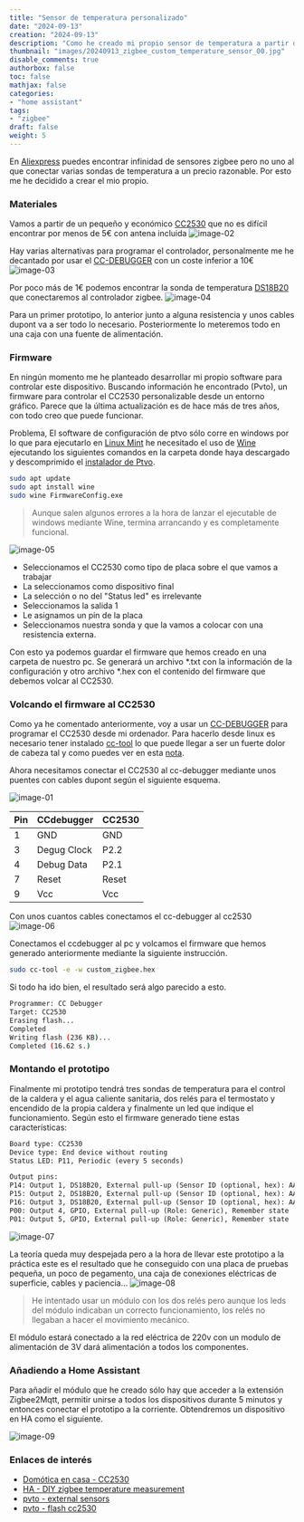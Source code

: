 ```yaml
---
title: "Sensor de temperatura personalizado"
date: "2024-09-13"
creation: "2024-09-13"
description: "Como he creado mi propio sensor de temperatura a partir de un módulo zigbee"
thumbnail: "images/20240913_zigbee_custom_temperature_sensor_00.jpg"
disable_comments: true
authorbox: false
toc: false
mathjax: false
categories:
- "home assistant"
tags:
- "zigbee"
draft: false
weight: 5
---
```

En [Aliexpress] puedes encontrar infinidad de sensores zigbee pero no uno al que conectar varias sondas de temperatura a un precio razonable. Por esto me he decidido a crear el mio propio.
<!--more-->

### Materiales
Vamos a partir de un pequeño y económico [CC2530] que no es difícil encontrar por menos de 5€ con antena incluida
![image-02]

Hay varias alternativas para programar el controlador, personalmente me he decantado por usar el [CC-DEBUGGER] con un coste inferior a 10€
![image-03]

Por poco más de 1€ podemos encontrar la sonda de temperatura [DS18B20] que conectaremos al controlador zigbee.
![image-04]

Para un primer prototipo, lo anterior junto a alguna resistencia y unos cables dupont va a ser todo lo necesario. Posteriormente lo meteremos todo en una caja con una fuente de alimentación.

### Firmware
En ningún momento me he planteado desarrollar mi propio software para controlar este dispositivo. Buscando información he encontrado (Pvto), un firmware para controlar el CC2530 personalizable desde un entorno gráfico. Parece que la última actualización es de hace más de tres años, con todo creo que puede funcionar.

Problema, El software de configuración de ptvo sólo corre en windows por lo que para ejecutarlo en [Linux Mint] he necesitado el uso de [Wine] ejecutando los siguientes comandos en la carpeta donde haya descargado y descomprimido el [instalador de Ptvo].

``` bash
sudo apt update
sudo apt install wine
sudo wine FirmwareConfig.exe
```
> Aunque salen algunos errores a la hora de lanzar el ejecutable de windows mediante Wine, termina arrancando y es completamente funcional.

![image-05]

- Seleccionamos el CC2530 como tipo de placa sobre el que vamos a trabajar
- La seleccionamos como dispositivo final
- La selección o no del "Status led" es irrelevante
- Seleccionamos la salida 1
- Le asignamos un pin de la placa
- Seleccionamos nuestra sonda y que la vamos a colocar con una resistencia externa.

Con esto ya podemos guardar el firmware que hemos creado en una carpeta de nuestro pc. Se generará un archivo *.txt con la información de la configuración y otro archivo *.hex con el contenido del firmware que debemos volcar al CC2530.

### Volcando el firmware al CC2530
Como ya he comentado anteriormente, voy a usar un [CC-DEBUGGER] para programar el CC2530 desde mi ordenador. Para hacerlo desde linux es necesario tener instalado [cc-tool] lo que puede llegar a ser un fuerte dolor de cabeza tal y como puedes ver en esta [nota].

Ahora necesitamos conectar el CC2530 al cc-debugger mediante unos puentes con cables dupont según el siguiente esquema.

![image-01]

| Pin | CCdebugger  | CC2530 |
|-----|-------------|--------|
| 1   | GND         | GND    |
| 3   | Degug Clock | P2.2   |
| 4   | Debug Data  | P2.1   |
| 7   | Reset       | Reset  |
| 9   | Vcc         | Vcc    |

Con unos cuantos cables conectamos el cc-debugger al cc2530
![image-06]

Conectamos el ccdebugger al pc y volcamos el firmware que hemos generado anteriormente mediante la siguiente instrucción.
``` bash
sudo cc-tool -e -w custom_zigbee.hex
```

Si todo ha ido bien, el resultado será algo parecido a esto.
``` bash
Programmer: CC Debugger
Target: CC2530
Erasing flash...
Completed       
Writing flash (236 KB)...
Completed (16.62 s.)
```

### Montando el prototipo
Finalmente mi prototipo tendrá tres sondas de temperatura para el control de la caldera y el agua caliente sanitaria, dos relés para el termostato y encendido de la propia caldera y finalmente un led que indique el funcionamiento. Según esto el firmware generado tiene estas características:

``` txt
Board type: CC2530
Device type: End device without routing
Status LED: P11, Periodic (every 5 seconds)

Output pins:
P14: Output 1, DS18B20, External pull-up (Sensor ID (optional, hex): AA-BB-CC-DD-EE-FF-01-02, Mode: Multiple on bus, Auto-detect)
P15: Output 2, DS18B20, External pull-up (Sensor ID (optional, hex): AA-BB-CC-DD-EE-FF-01-02, Mode: Multiple on bus, Auto-detect)
P16: Output 3, DS18B20, External pull-up (Sensor ID (optional, hex): AA-BB-CC-DD-EE-FF-01-02, Mode: Multiple on bus, Auto-detect)
P00: Output 4, GPIO, External pull-up (Role: Generic), Remember state
P01: Output 5, GPIO, External pull-up (Role: Generic), Remember state
```
![image-07]

La teoría queda muy despejada pero a la hora de llevar este prototipo a la práctica este es el resultado que he conseguido con una placa de pruebas pequeña, un poco de pegamento, una caja de conexiones eléctricas de superficie, cables y paciencia...
![image-08]

> He intentado usar un módulo con los dos relés pero aunque los leds del módulo indicaban un correcto funcionamiento, los relés no llegaban a hacer el movimiento mecánico.

El módulo estará conectado a la red eléctrica de 220v con un modulo de alimentación de 3V dará alimentación a todos los componentes.

### Añadiendo a Home Assistant
Para añadir el módulo que he creado sólo hay que acceder a la extensión Zigbee2Mqtt, permitir unirse a todos los dispositivos durante 5 minutos y entonces conectar el prototipo a la corriente. Obtendremos un dispositivo en HA como el siguiente.

![image-09]


### Enlaces de interés
- [Domótica en casa - CC2530](https://domoticaencasa.es/tutorial-ampliamos-cobertura-zigbee2mqtt-cc2530-cc2531/)
- [HA - DIY zigbee temperature measurement](https://community.home-assistant.io/t/diy-zigbee-4x-ds18b20-temperature-measurement/246584)
- [pvto - external sensors](https://ptvo.info/zigbee-configurable-firmware-features/external-sensors/ds18b20/)
- [pvto - flash cc2530](https://ptvo.info/how-to-select-and-flash-cc2530-144/)


[Aliexpress]: https://aliexpress.com/
[CC2530]: https://www.ti.com/lit/gpn/cc2530
[CC-DEBUGGER]: https://www.ti.com/tool/CC-DEBUGGER
[cc-tool]: https://github.com/dashesy/cc-tool
[DS18B20]: https://www.analog.com/en/products/ds18b20.html#part-details
[instalador de Ptvo]: https://ptvo.info/download/ptvo-firmware-latest.zip
[Linux Mint]: https://www.linuxmint.com
[nota]: https://sherblog.es/brain/#0b8d3fe0-0bc7-4845-8028-7a2042137b4b
[Pvto]: https://ptvo.info
[Wine]: https://www.winehq.org

[image-01]: /images/20240913_zigbee_custom_temperature_sensor_01.jpg
[image-02]: /images/20240913_zigbee_custom_temperature_sensor_02.jpg
[image-03]: /images/20240913_zigbee_custom_temperature_sensor_03.jpg
[image-04]: /images/20240913_zigbee_custom_temperature_sensor_04.jpg
[image-05]: /images/20240913_zigbee_custom_temperature_sensor_05.jpg
[image-06]: /images/20240913_zigbee_custom_temperature_sensor_06.jpg
[image-07]: /images/20240913_zigbee_custom_temperature_sensor_07.jpg
[image-08]: /images/20240913_zigbee_custom_temperature_sensor_08.jpg
[image-09]: /images/20240913_zigbee_custom_temperature_sensor_09.jpg
